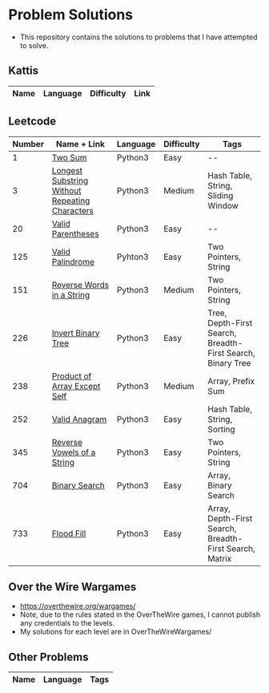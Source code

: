 # Problem Solutions

- This repository contains the solutions to problems that I have attempted to solve.

## Kattis

|Name|Language|Difficulty|Link|
|---|---|---|---|

## Leetcode

|Number|Name + Link|Language|Difficulty|Tags|
|---|---|---|---|---|
|1|[Two Sum](https://leetcode.com/problems/two-sum/description/)|Python3|Easy|--|
|3|[Longest Substring Without Repeating Characters](https://leetcode.com/problems/longest-substring-without-repeating-characters/description/)|Python3|Medium|Hash Table, String, Sliding Window|
|20|[Valid Parentheses](https://leetcode.com/problems/valid-parentheses/description/)|Python3|Easy|--|
|125|[Valid Palindrome](https://leetcode.com/problems/valid-palindrome/description/)|Pyhton3|Easy|Two Pointers, String|
|151|[Reverse Words in a String](https://leetcode.com/problems/reverse-words-in-a-string?envType=study-plan-v2&envId=leetcode-75)|Python3|Medium|Two Pointers, String|
|226|[Invert Binary Tree](https://leetcode.com/problems/invert-binary-tree/description/)|Python3|Easy|Tree, Depth-First Search, Breadth-First Search, Binary Tree|
|238|[Product of Array Except Self](https://leetcode.com/problems/product-of-array-except-self?envType=study-plan-v2&envId=leetcode-75)|Python3|Medium|Array, Prefix Sum|
|252|[Valid Anagram](https://leetcode.com/problems/valid-anagram/description/)|Python3|Easy|Hash Table, String, Sorting|
|345|[Reverse Vowels of a String](https://leetcode.com/problems/reverse-vowels-of-a-string?envType=study-plan-v2&envId=leetcode-75)|Python3|Easy|Two Pointers, String|
|704|[Binary Search](https://leetcode.com/problems/binary-search/description/)|Python3|Easy|Array, Binary Search|
|733|[Flood Fill](https://leetcode.com/problems/flood-fill/description/)|Python3|Easy|Array, Depth-First Search, Breadth-First Search, Matrix|

## Over the Wire Wargames

- <https://overthewire.org/wargames/>
- Note, due to the rules stated in the OverTheWire games, I cannot publish any credentials to the levels.
- My solutions for each level are in OverTheWireWargames/

## Other Problems

|Name|Language|Tags|
|---|---|---|
